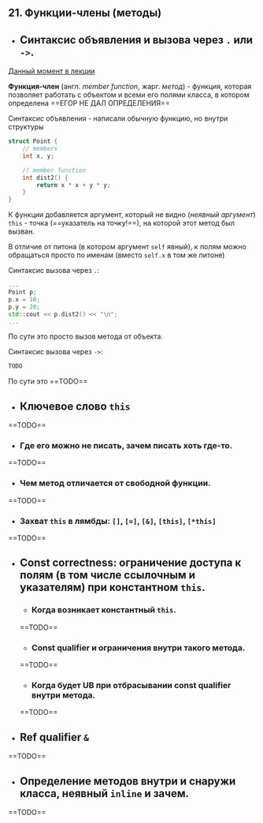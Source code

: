 ## 21. Функции-члены (методы)

* ## Синтаксис объявления и вызова через `.` или `->`.

[Данный момент в лекции](https://youtu.be/Ff1pBiDkPOA?t=2021)

**Функция-член** (англ. _member function_, жарг. _метод_) - функция, которая позволяет работать с объектом и всеми его полями класса, в котором определена ==ЕГОР НЕ ДАЛ ОПРЕДЕЛЕНИЯ==

Синтаксис объявления - написали обычную функцию, но внутри структуры

```c++
struct Point {
    // members
    int x, y;

    // member function
    int dist2() {
        return x * x + y * y;
    }
}
```

К функции добавляется аргумент, который не видно (_неявный аргумент_) `this` - точка (==указатель на точку!==), на которой этот метод был вызван.

В отличие от питона (в котором аргумент `self` явный), к полям можно обращаться просто по именам (вместо `self.x` в том же питоне)

Синтаксис вызова через `.`:

```c++
...
Point p;
p.x = 10;
p.y = 20;
std::cout << p.dist2() << "\n";
...
```

По сути это просто вызов метода от объекта.

Синтаксис вызова через `->`:

```c++
TODO
```

По сути это ==TODO==

* ## Ключевое слово `this`

==TODO==

  * ### Где его можно не писать, зачем писать хоть где-то.
  
  ==TODO==
  
  * ### Чем метод отличается от свободной функции.
  
  ==TODO==
  
  * ### Захват `this` в лямбды: `[]`, `[=]`, `[&]`, `[this]`, `[*this]`
  
  ==TODO==
  
* ## Const correctness: ограничение доступа к полям (в том числе ссылочным и указателям) при константном `this`.

  * ### Когда возникает константный `this`.
  
  ==TODO==
  
  * ### Const qualifier и ограничения внутри такого метода.
  
  ==TODO==
  
  * ### Когда будет UB при отбрасывании const qualifier внутри метода.
  
  ==TODO==
  
* ## Ref qualifier `&`

==TODO==

* ## Определение методов внутри и снаружи класса, неявный `inline` и зачем.

==TODO== 